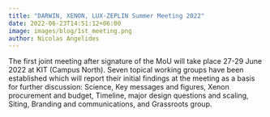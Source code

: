 ```yaml
---
title: "DARWIN, XENON, LUX-ZEPLIN Summer Meeting 2022"
date: 2022-06-23T14:51:12+06:00
image: images/blog/1st_meeting.png
author: Nicolas Angelides
---
```


The first joint meeting after signature of the MoU will take place 27-29 June 2022 at KIT (Campus North). Seven topical working groups have been established which will report their initial findings at the meeting as a basis for further discussion: Science, Key messages and figures, Xenon procurement and budget, Timeline, major design questions and scaling, Siting, Branding and communications, and Grassroots group.
